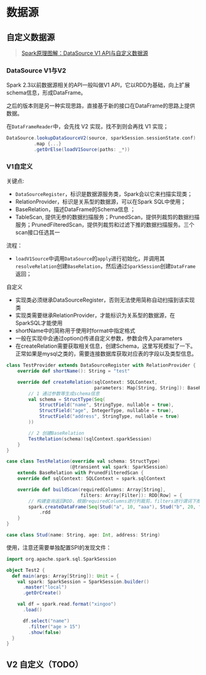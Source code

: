 # 数据源



## 自定义数据源

> [Spark原理图解：DataSource V1 API与自定义数据源](https://mp.weixin.qq.com/s/gSRchNJNPo6STVw4rDyZeg)

### DataSource V1与V2

Spark 2.3以前数据源相关的API一般叫做V1 API，它以RDD为基础，向上扩展schema信息，形成DataFrame。

之后的版本则是另一种实现思路，直接基于新的接口在DataFrame的思路上提供数据。



在`DataFrameReader`中，会先找 V2 实现，找不到则会再找 V1 实现；

```scala
DataSource.lookupDataSourceV2(source, sparkSession.sessionState.conf)
		  .map {...}
          .getOrElse(loadV1Source(paths: _*))
```



### V1自定义

关键点:

- `DataSourceRegister`，标识是数据源服务类，Spark会以它来扫描实现类；
- RelationProvider，标识是关系型的数据源，可以在Spark SQL中使用；
- BaseRelation，描述DataFrame的Schema信息 ；
- TableScan, 提供无参的数据扫描服务；PrunedScan，提供列裁剪的数据扫描服务；PrunedFilteredScan，提供列裁剪和过滤下推的数据扫描服务。三个scan接口任选其一

流程：

- `loadV1Source`中调用`DataSource`的`apply`进行初始化，并调用其`resolveRelation`创建`BaseRelation`，然后通过`SparkSession`创建`DataFrame`返回；

自定义

- 实现类必须继承DataSourceRegister，否则无法使用简称自动扫描到该实现类
- 实现类需要继承RelationProvider，才能标识为关系型的数据源，在SparkSQL才能使用
- shortName中的简称用于使用时format中指定格式
- 一般在实现中会通过option()传递自定义参数，参数会传入parameters
- 在createRelation需要获取相关信息，创建Schema，这里写死模拟了一下。正常如果是mysql之类的，需要连接数据库获取对应表的字段以及类型信息。

```scala
class TestProvider extends DataSourceRegister with RelationProvider {
    override def shortName(): String = "test"

    override def createRelation(sqlContext: SQLContext,
                                parameters: Map[String, String]): BaseRelation = {
        // 1 通过参数等生成schema信息
        val schema = StructType(Seq(
            StructField("name", StringType, nullable = true),
            StructField("age", IntegerType, nullable = true),
            StructField("address", StringType, nullable = true)
        ))

        // 2 创建BaseRelation
        TestRelation(schema)(sqlContext.sparkSession)
    }
}

case class TestRelation(override val schema: StructType)
                       (@transient val spark: SparkSession)
    extends BaseRelation with PrunedFilteredScan {
    override def sqlContext: SQLContext = spark.sqlContext

    override def buildScan(requiredColumns: Array[String],
                           filters: Array[Filter]): RDD[Row] = {
        // 构建查询返回RDD，根据requiredColumns进行列裁剪，filters进行谓词下推
        spark.createDataFrame(Seq(Stud("a", 10, "aaa"), Stud("b", 20, "bbb")))
            .rdd
    }
}

case class Stud(name: String, age: Int, address: String)

```

使用，注意还需要单独配置SPI的发现文件：

```scala
import org.apache.spark.sql.SparkSession

object Test2 {
  def main(args: Array[String]): Unit = {
    val spark: SparkSession = SparkSession.builder()
      .master("local")
      .getOrCreate()

    val df = spark.read.format("xingoo")
      .load()

      df.select("name")
        .filter("age > 15")
        .show(false)
  }
}
```



## V2 自定义（TODO）

